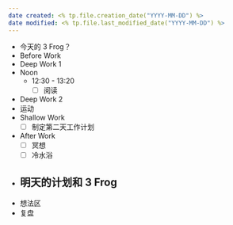 ```yaml
---
date created: <% tp.file.creation_date("YYYY-MM-DD") %> 
date modified: <% tp.file.last_modified_date("YYYY-MM-DD") %>
---
```

- 今天的 3 Frog？
- Before Work
- Deep Work 1
- Noon
	- 12:30 - 13:20
		- [ ] 阅读
- Deep Work 2
- 运动
- Shallow Work
	- [ ] 制定第二天工作计划
- After Work
	- [ ] 冥想
	- [ ] 冷水浴
- 明天的计划和 3 Frog
	- 
- 想法区
- 复盘
